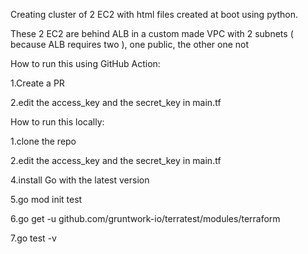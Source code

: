Creating cluster of 2 EC2 with html files created at boot using python.

These 2 EC2 are behind ALB in a custom made VPC with 2 subnets ( because ALB requires two ), one public, the other one not

How to run this using GitHub Action:

1.Create a PR

2.edit the access_key and the secret_key in main.tf

How to run this locally:

1.clone the repo

2.edit the access_key and the secret_key in main.tf

4.install Go with the latest version

5.go mod init test

6.go get -u github.com/gruntwork-io/terratest/modules/terraform

7.go test -v
